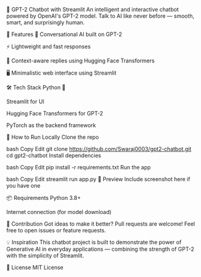 🤖 GPT-2 Chatbot with Streamlit
An intelligent and interactive chatbot powered by OpenAI's GPT-2 model. Talk to AI like never before — smooth, smart, and surprisingly human.

🌟 Features
💬 Conversational AI built on GPT-2

⚡ Lightweight and fast responses

🧠 Context-aware replies using Hugging Face Transformers

🖥️ Minimalistic web interface using Streamlit

🛠️ Tech Stack
Python 🐍

Streamlit for UI

Hugging Face Transformers for GPT-2

PyTorch as the backend framework

🚀 How to Run Locally
Clone the repo

bash
Copy
Edit
git clone https://github.com/Swaraj0003/gpt2-chatbot.git
cd gpt2-chatbot
Install dependencies

bash
Copy
Edit
pip install -r requirements.txt
Run the app

bash
Copy
Edit
streamlit run app.py
📸 Preview
Include screenshot here if you have one

📦 Requirements
Python 3.8+

Internet connection (for model download)

🙌 Contribution
Got ideas to make it better? Pull requests are welcome!
Feel free to open issues or feature requests.

💡 Inspiration
This chatbot project is built to demonstrate the power of Generative AI in everyday applications — combining the strength of GPT-2 with the simplicity of Streamlit.

📜 License
MIT License

